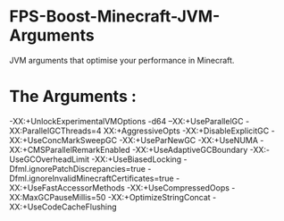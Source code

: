 # FPS-Boost-Minecraft-JVM-Arguments
JVM arguments that optimise your performance in Minecraft.

# The Arguments :
-XX:+UnlockExperimentalVMOptions -d64 –XX:+UseParallelGC -XX:ParallelGCThreads=4 XX:+AggressiveOpts -XX:+DisableExplicitGC -XX:+UseConcMarkSweepGC -XX:+UseParNewGC -XX:+UseNUMA -XX:+CMSParallelRemarkEnabled -XX:+UseAdaptiveGCBoundary -XX:-UseGCOverheadLimit -XX:+UseBiasedLocking -Dfml.ignorePatchDiscrepancies=true -Dfml.ignoreInvalidMinecraftCertificates=true -XX:+UseFastAccessorMethods -XX:+UseCompressedOops -XX:MaxGCPauseMillis=50 -XX:+OptimizeStringConcat -XX:+UseCodeCacheFlushing

